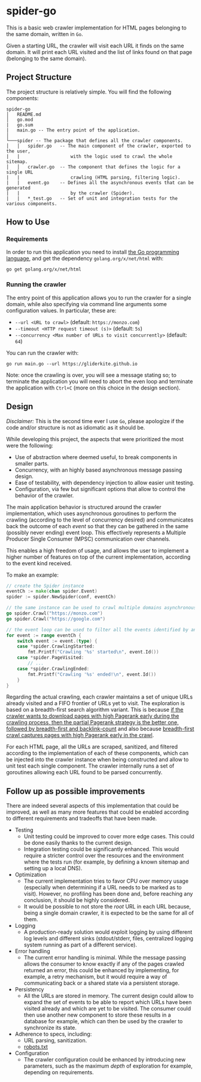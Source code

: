 # spider-go

This is a basic web crawler implementation for HTML pages belonging to the same
domain, written in `Go`.

Given a starting URL, the crawler will visit each URL it finds on the same domain.
It will print each URL visited and the list of links found on that page (belonging
to the same domain).


## Project Structure

The project structure is relatively simple. You will find the following components:

```
spider-go
│   README.md
│   go.mod
|   go.sum
|   main.go -- The entry point of the application.
│
└───spider -- The package that defines all the crawler components.
│   │   spider.go   -- The main component of the crawler, exported to the user,
|   |                   with the logic used to crawl the whole sitemap.
│   │   crawler.go  -- The component that defines the logic for a single URL
|   |                   crawling (HTML parsing, filtering logic).
|   |   event.go    -- Defines all the asynchronous events that can be generated
|   |                   by the crawler (Spider).
|   |   *_test.go   -- Set of unit and integration tests for the various components.
```


## How to Use

### Requirements

In order to run this application you need to install
[the Go programming language](https://golang.org), and get the dependency
`golang.org/x/net/html` with:

```console
go get golang.org/x/net/html
```

### Running the crawler

The entry point of this application allows you to run the crawler for a single
domain, while also specifying via command line arguments some configuration
values. In particular, these are:

- `--url <URL to crawl>` (default: `https://monzo.com`)
- `--timeout <HTTP request timeout (s)>` (default: `5s`)
- `--concurrency <Max number of URLs to visit concurrently>` (default: `64`)

You can run the crawler with:

```console
go run main.go --url https://gliderkite.github.io
```

Note: once the crawling is over, you will see a message stating so; to terminate
the application you will need to abort the even loop and terminate the application
with `Ctrl+C` (more on this choice in the design section).


## Design

*Disclaimer:*
This is the second time ever I use `Go`, please apologize if the code and/or structure
is not as idiomatic as it should be.

While developing this project, the aspects that were prioritized the most were the following:
- Use of abstraction where deemed useful, to break components in smaller parts.
- Concurrency, with an highly based asynchronous message passing design.
- Ease of testability, with dependency injection to allow easier unit testing.
- Configuration, via few but significant options that allow to control the behavior
    of the crawler.

The main application behavior is structured around the crawler implementation,
which uses asynchronous goroutines to perform the crawling (according to the
level of concurrency desired) and communicates back the outcome of each *event*
so that they can be gathered in the same (possibly never ending) event loop.
This effectively represents a Multiple Producer Single Consumer (MPSC) communication
over channels.

This enables a high freedom of usage, and allows the user to implement a higher
number of features on top of the current implementation, according to the event
kind received.

To make an example:

```go
// create the Spider instance
eventCh := make(chan spider.Event)
spider := spider.NewSpider(conf, eventCh)

// the same instance can be used to crawl multiple domains asynchronously
go spider.Crawl("https://monzo.com")
go spider.Crawl("https://google.com")

// the event loop can be used to filter all the events identified by an unique ID
for event := range eventCh {
    switch event := event.(type) {
    case *spider.CrawlingStarted:
        fmt.Printf("Crawling '%s' started\n", event.Id())
    case *spider.PageVisited:
        // ...
    case *spider.CrawlingEnded:
        fmt.Printf("Crawling '%s' ended!\n", event.Id())
    }
}
```

Regarding the actual crawling, each crawler maintains a set of unique URLs
already visited and a FIFO frontier of URLs yet to visit. The exploration is 
based on a breadth-first search algorithm variant. This is because [if the
crawler wants to download pages with high Pagerank early during the
crawling process, then the partial Pagerank strategy is the better one, followed by
breadth-first and backlink-count][1] and also because [breadth-first crawl captures
pages with high Pagerank early in the crawl][2].

For each HTML page, all the URLs are scraped, sanitized, and filtered according
to the implementation of each of these components, which can be injected into the
crawler instance when being constructed and allow to unit test each single
component. The crawler internally runs a set of goroutines allowing each URL
found to be parsed concurrently.


## Follow up as possible improvements

There are indeed several aspects of this implementation that could be improved,
as well as many more features that could be enabled according to different
requirements and tradeoffs that have been made.

- Testing
    - Unit testing could be improved to cover more edge cases. This could
        be done easily thanks to the current design.
    - Integration testing could be significantly enhanced. This would require
        a stricter control over the resources and the environment where
        the tests run (for example, by defining a known sitemap and setting up a
        local DNS).
- Optimization
    - The current implementation tries to favor CPU over memory usage (especially
        when determining if a URL needs to be marked as to visit). However, no
        profiling has been done and, before reaching any conclusion, it should be
        highly considered.
    - It would be possible to not store the *root* URL in each URL because, 
        being a single domain crawler, it is expected to be the same for all of
        them.
- Logging
    - A production-ready solution would exploit logging by using different log
        levels and different sinks (stdout/stderr, files, centralized logging
        system running as part of a different service).
- Error handling
    - The current error handling is minimal. While the message passing allows the
        consumer to know exactly if any of the pages crawled returned an error,
        this could be enhanced by implementing, for example, a retry
        mechanism, but it would require a way of communicating back or a
        shared state via a persistent storage.
- Persistency
    - All the URLs are stored in memory. The current design could allow to expand
        the set of events to be able to report which URLs have been visited
        already and which are yet to be visited. The consumer could then use
        another new component to store these results in a database for example,
        which can then be used by the crawler to synchronize its state.
- Adherence to specs, including:
    - URL parsing, sanitization.
    - [robots.txt](https://en.wikipedia.org/wiki/Robots_exclusion_standard)
- Configuration
    - The crawler configuration could be enhanced by introducing new parameters,
        such as the maximum *depth* of exploration for example, depending on
        requirements.


[1]: https://en.wikipedia.org/wiki/Web_crawler#cite_note-11
[2]: https://en.wikipedia.org/wiki/Web_crawler#cite_note-12
